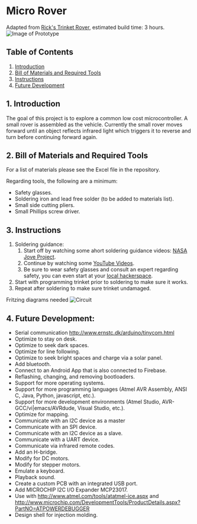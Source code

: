 # Micro Rover
Adapted from [Rick's Trinket Rover](https://github.com/rwinscot/TrinketRover), estimated build time: 3 hours.
![Image of Prototype](https://raw.githubusercontent.com/six0four/MicroRover/master/images/prototype.jpg)

## Table of Contents
1. [Introduction](https://github.com/six0four/MicroRover#1-introduction)
2. [Bill of Materials and Required Tools](https://github.com/six0four/MicroRover#2-bill-of-materials-and-required-tools)
3. [Instructions](https://github.com/six0four/MicroRover#3-instructions)
4. [Future Development](https://github.com/six0four/MicroRover#4-future-development)

## 1. Introduction
The goal of this project is to explore a common low cost microcontroller. A small rover is assembled as the vehicle. Currently the small rover moves forward until an object reflects infrared light which triggers it to reverse and turn before continuing forward again.

## 2. Bill of Materials and Required Tools
For a list of materials please see the Excel file in the repository.

Regarding tools, the following are a minimum:
- Safety glasses.
- Soldering iron and lead free solder (to be added to materials list).
- Small side cutting pliers.
- Small Phillips screw driver.

## 3. Instructions
1. Soldering guidance:
	1. Start off by watching some ahort soldering guidance videos: [NASA Jove Project](https://radiojove.gsfc.nasa.gov/telescope/soldering.htm).
	2. Continue by watching some [YouTube Videos](https://www.youtube.com/watch?v=BLfXXRfRIzY&list=PLQ32vZrF5U2lFOJTtZDytBWBYVLNp4RYz).
	3. Be sure to wear safety glasses and consult an expert regarding safety, you can even start at your [local hackerspace](https://wiki.hackerspaces.org/List_of_Hackerspaces).
2. Start with programming trinket prior to soldering to make sure it works.
3. Repeat after soldering to make sure trinket undamaged.

Fritzing diagrams needed
![Circuit](raw.githubusercontent.com/six0four/MicroRover/master/images/circuit.jpg)

## 4. Future Development:
- Serial communication http://www.ernstc.dk/arduino/tinycom.html
- Optimize to stay on desk.
- Optimize to seek dark spaces.
- Optimize for line following.
- Optimize to seek bright spaces and charge via a solar panel.
- Add bluetooth.
- Connect to an Android App that is also connected to Firebase.
- Reflashing, changing, and removing bootloaders.
- Support for more operating systems.
- Support for more programming languages (Atmel AVR Assembly, ANSI C, Java, Python, javascript, etc.).
- Support for more development environments (Atmel Studio, AVR-GCC/vi|emacs/AVRdude, Visual Studio, etc.).
- Optimize for mapping.
- Communicate with an I2C device as a master
- Communicate with an SPI device.
- Communicate with an I2C device as a slave.
- Communicate with a UART device.
- Communicate via infrared remote codes.
- Add an H-bridge.
- Modify for DC motors.
- Modify for stepper motors.
- Emulate a keyboard.
- Playback sound.
- Create a custom PCB with an integrated USB port.
- Add MICROCHIP I2C I/O Expander MCP23017.
- Use with http://www.atmel.com/tools/atatmel-ice.aspx and http://www.microchip.com/DevelopmentTools/ProductDetails.aspx?PartNO=ATPOWERDEBUGGER
- Design shell for injection molding.
